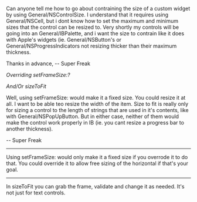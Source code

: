 


Can anyone tell me how to go about contraining the size of a custom widget by using General/NSControlSize. I understand that it requires using General/NSCell, but i dont know how to set the maximum and minimum sizes that the control can be resized to. Very shortly my controls will be going into an General/IBPalette, and i want the size to contrain like it does with Apple's widgets (ie. General/NSButton's or General/NSProgressIndicators not resizing thicker than their maximum thickness.

Thanks in advance, -- Super Freak

*Overriding setFrameSize:?*

*And/Or     sizeToFit*

Well, using setFrameSize: would make it a fixed size. You could resize it at all. I want to be able teo resize the width of the item. Size to fit is really only for sizing a control to the length of strings that are used in it's contents, like with General/NSPopUpButton. But in either case, neither of them would make the control work properly in IB (ie. you cant resize a progress bar to another thickness).

-- Super Freak

----

Using setFrameSize: would only make it a fixed size if you overrode it to do that. You could override it to allow free sizing of the horizontal if that's your goal.

----
In     sizeToFit you can grab the frame, validate and change it as needed. It's not just for text controls.